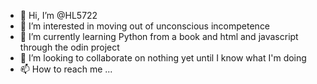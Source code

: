 - 👋 Hi, I’m @HL5722
- 👀 I’m interested in moving out of unconscious incompetence
- 🌱 I’m currently learning Python from a book and html and javascript through the odin project
- 💞️ I’m looking to collaborate on nothing yet until I know what I'm doing
- 📫 How to reach me ...

<!---
HL5722/HL5722 is a ✨ special ✨ repository because its `README.md` (this file) appears on your GitHub profile.
You can click the Preview link to take a look at your changes.
--->
